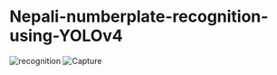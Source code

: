 # Nepali-numberplate-recognition-using-YOLOv4
![recognition](https://user-images.githubusercontent.com/89979815/185759619-b3f3917c-93e5-41b0-9033-b7b3da8d4aa2.png)
![Capture](https://user-images.githubusercontent.com/89979815/185759621-94719ed3-1ec7-4b82-b9b5-02131bf9837f.JPG)
